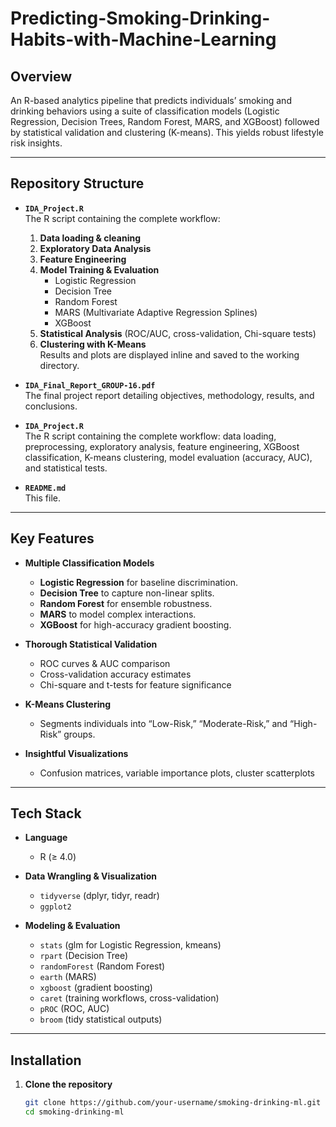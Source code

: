# Predicting-Smoking-Drinking-Habits-with-Machine-Learning
## Overview

An R-based analytics pipeline that predicts individuals’ smoking and drinking behaviors using a suite of classification models (Logistic Regression, Decision Trees, Random Forest, MARS, and XGBoost) followed by statistical validation and clustering (K-means). This yields robust lifestyle risk insights.

---

## Repository Structure

- **`IDA_Project.R`**  
  The R script containing the complete workflow:
  1. **Data loading & cleaning**  
  2. **Exploratory Data Analysis**  
  3. **Feature Engineering**  
  4. **Model Training & Evaluation**  
     - Logistic Regression  
     - Decision Tree  
     - Random Forest  
     - MARS (Multivariate Adaptive Regression Splines)  
     - XGBoost  
  5. **Statistical Analysis** (ROC/AUC, cross-validation, Chi-square tests)  
  6. **Clustering with K-Means**  
  Results and plots are displayed inline and saved to the working directory.

- **`IDA_Final_Report_GROUP-16.pdf`**  
  The final project report detailing objectives, methodology, results, and conclusions.

- **`IDA_Project.R`**  
  The R script containing the complete workflow: data loading, preprocessing, exploratory analysis, feature engineering, XGBoost classification, K-means clustering, model evaluation (accuracy, AUC), and statistical tests.


- **`README.md`**  
  This file.

---

## Key Features

- **Multiple Classification Models**  
  - **Logistic Regression** for baseline discrimination.  
  - **Decision Tree** to capture non-linear splits.  
  - **Random Forest** for ensemble robustness.  
  - **MARS** to model complex interactions.  
  - **XGBoost** for high-accuracy gradient boosting.

- **Thorough Statistical Validation**  
  - ROC curves & AUC comparison  
  - Cross-validation accuracy estimates  
  - Chi-square and t-tests for feature significance

- **K-Means Clustering**  
  - Segments individuals into “Low-Risk,” “Moderate-Risk,” and “High-Risk” groups.

- **Insightful Visualizations**  
  - Confusion matrices, variable importance plots, cluster scatterplots

---

## Tech Stack

- **Language**  
  - R (≥ 4.0)

- **Data Wrangling & Visualization**  
  - `tidyverse` (dplyr, tidyr, readr)  
  - `ggplot2`

- **Modeling & Evaluation**  
  - `stats` (glm for Logistic Regression, kmeans)  
  - `rpart` (Decision Tree)  
  - `randomForest` (Random Forest)  
  - `earth` (MARS)  
  - `xgboost` (gradient boosting)  
  - `caret` (training workflows, cross-validation)  
  - `pROC` (ROC, AUC)  
  - `broom` (tidy statistical outputs)

---

## Installation

1. **Clone the repository**  
   ```bash
   git clone https://github.com/your-username/smoking-drinking-ml.git
   cd smoking-drinking-ml
